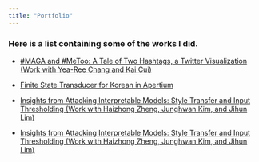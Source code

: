 ```yaml
---
title: "Portfolio"
---
```


### Here is a list containing some of the works I did.
- [#MAGA and #MeToo: A Tale of Two Hashtags, a Twitter Visualization (Work with Yea-Ree Chang and Kai Cui)](https://cyearee.github.io/twitter_visualization/index.html)

- [Finite State Transducer for Korean in Apertium](https://github.com/mindojune/kor-transducer)

- [Insights from Attacking Interpretable Models: Style Transfer and Input Thresholding (Work with Haizhong Zheng, Junghwan Kim, and Jihun Lim)](https://github.com/mindojune/mindojune.github.io/blob/master/_data/eecs598_012_project.pdf)

- [Insights from Attacking Interpretable Models: Style Transfer and Input Thresholding (Work with Haizhong Zheng, Junghwan Kim, and Jihun Lim)](https://github.com/mindojune/mindojune.github.io/blob/master/_data/eecs598_012_project.pdf)
